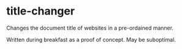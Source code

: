 title-changer
=============

Changes the document title of websites in a pre-ordained manner.

Written during breakfast as a proof of concept. May be suboptimal.